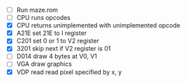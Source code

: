 - [ ] Run maze.rom
- [ ] CPU runs opcodes
- [x] CPU returns unimplemented with unimplemented opcode
- [x] A21E set 21E to I register
- [x] C201 set 0 or 1 to V2 register
- [x] 3201 skip next if V2 register is 01
- [ ] D014 draw 4 bytes at V0, V1
- [ ] VGA draw graphics
- [x] VDP read read pixel specified by x, y
